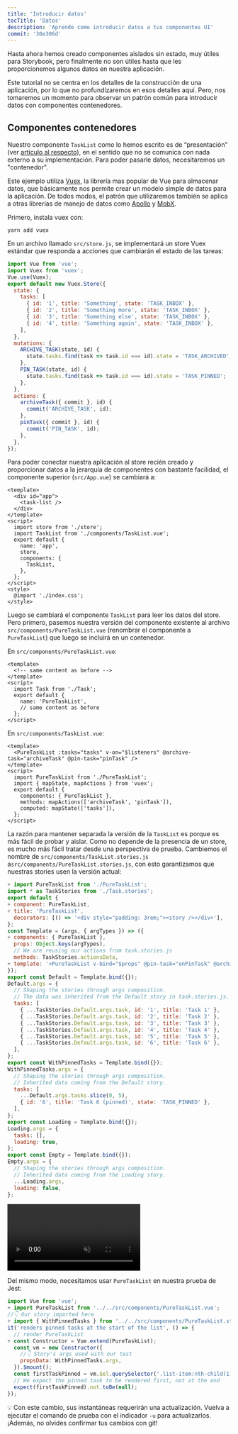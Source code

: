 ```yaml
---
title: 'Introducir datos'
tocTitle: 'Datos'
description: 'Aprende como introducir datos a tus componentes UI'
commit: '30e306d'
---
```


Hasta ahora hemos creado componentes aislados sin estado, muy útiles para Storybook, pero finalmente no son útiles hasta que les proporcionemos algunos datos en nuestra aplicación.

Este tutorial no se centra en los detalles de la construcción de una aplicación, por lo que no profundizaremos en esos detalles aquí. Pero, nos tomaremos un momento para observar un patrón común para introducir datos con componentes contenedores.

## Componentes contenedores

Nuestro componente `TaskList` como lo hemos escrito es de “presentación” (ver [artículo al respecto](https://medium.com/@dan_abramov/smart-and-dumb-components-7ca2f9a7c7d0)), en el sentido que no se comunica con nada externo a su implementación. Para poder pasarle datos, necesitaremos un "contenedor".

Este ejemplo utiliza [Vuex](https://vuex.vuejs.org), la librería mas popular de Vue para almacenar datos, que básicamente nos permite crear un modelo simple de datos para la aplicación. De todos modos, el patrón que utilizaremos también se aplica a otras librerías de manejo de datos como [Apollo](https://www.apollographql.com/client/) y [MobX](https://mobx.js.org/).

Primero, instala vuex con:

```shell
yarn add vuex
```

En un archivo llamado `src/store.js`, se implementará un store Vuex estándar que responda a acciones que cambiarán el estado de las tareas:

```js:title=src/store.js
import Vue from 'vue';
import Vuex from 'vuex';
Vue.use(Vuex);
export default new Vuex.Store({
  state: {
    tasks: [
      { id: '1', title: 'Something', state: 'TASK_INBOX' },
      { id: '2', title: 'Something more', state: 'TASK_INBOX' },
      { id: '3', title: 'Something else', state: 'TASK_INBOX' },
      { id: '4', title: 'Something again', state: 'TASK_INBOX' },
    ],
  },
  mutations: {
    ARCHIVE_TASK(state, id) {
      state.tasks.find(task => task.id === id).state = 'TASK_ARCHIVED';
    },
    PIN_TASK(state, id) {
      state.tasks.find(task => task.id === id).state = 'TASK_PINNED';
    },
  },
  actions: {
    archiveTask({ commit }, id) {
      commit('ARCHIVE_TASK', id);
    },
    pinTask({ commit }, id) {
      commit('PIN_TASK', id);
    },
  },
});
```

Para poder conectar nuestra aplicación al store recién creado y proporcionar datos a la jerarquía de componentes con bastante facilidad, el componente superior (`src/App.vue`) se cambiará a:

```html:title=src/App.vue
<template>
  <div id="app">
    <task-list />
  </div>
</template>
<script>
  import store from './store';
  import TaskList from './components/TaskList.vue';
  export default {
    name: 'app',
    store,
    components: {
      TaskList,
    },
  };
</script>
<style>
  @import './index.css';
</style>
```

Luego se cambiará el componente `TaskList` para leer los datos del store. Pero primero, pasemos nuestra versión del componente existente al archivo `src/components/PureTaskList.vue` (renombrar el componente a `PureTaskList`) que luego se incluirá en un contenedor.

En `src/components/PureTaskList.vue`:

```html:title=src/components/PureTaskList.vue
<template>
  <!-- same content as before -->
</template>
<script>
  import Task from './Task';
  export default {
    name: 'PureTaskList',
    // same content as before
  };
</script>
```

En `src/components/TaskList.vue`:

```html:title=src/components/TaskList.vue
<template>
  <PureTaskList :tasks="tasks" v-on="$listeners" @archive-task="archiveTask" @pin-task="pinTask" />
</template>
<script>
  import PureTaskList from './PureTaskList';
  import { mapState, mapActions } from 'vuex';
  export default {
    components: { PureTaskList },
    methods: mapActions(['archiveTask', 'pinTask']),
    computed: mapState(['tasks']),
  };
</script>
```

La razón para mantener separada la versión de la `TaskList` es porque es más fácil de probar y aislar. Como no depende de la presencia de un store, es mucho más fácil tratar desde una perspectiva de prueba. Cambiemos el nombre de `src/components/TaskList.stories.js` a`src/components/PureTaskList.stories.js`, con esto garantizamos que nuestras stories usen la versión actual:

```diff:title=src/components/PureTaskList.stories.js
+ import PureTaskList from './PureTaskList';
import * as TaskStories from './Task.stories';
export default {
+ component: PureTaskList,
+ title: 'PureTaskList',
  decorators: [() => '<div style="padding: 3rem;"><story /></div>'],
};
const Template = (args, { argTypes }) => ({
+ components: { PureTaskList },
  props: Object.keys(argTypes),
  // We are reusing our actions from task.stories.js
  methods: TaskStories.actionsData,
+ template: '<PureTaskList v-bind="$props" @pin-task="onPinTask" @archive-task="onArchiveTask" />',
});
export const Default = Template.bind({});
Default.args = {
  // Shaping the stories through args composition.
  // The data was inherited from the Default story in task.stories.js.
  tasks: [
    { ...TaskStories.Default.args.task, id: '1', title: 'Task 1' },
    { ...TaskStories.Default.args.task, id: '2', title: 'Task 2' },
    { ...TaskStories.Default.args.task, id: '3', title: 'Task 3' },
    { ...TaskStories.Default.args.task, id: '4', title: 'Task 4' },
    { ...TaskStories.Default.args.task, id: '5', title: 'Task 5' },
    { ...TaskStories.Default.args.task, id: '6', title: 'Task 6' },
  ],
};
export const WithPinnedTasks = Template.bind({});
WithPinnedTasks.args = {
  // Shaping the stories through args composition.
  // Inherited data coming from the Default story.
  tasks: [
    ...Default.args.tasks.slice(0, 5),
    { id: '6', title: 'Task 6 (pinned)', state: 'TASK_PINNED' },
  ],
};
export const Loading = Template.bind({});
Loading.args = {
  tasks: [],
  loading: true,
};
export const Empty = Template.bind({});
Empty.args = {
  // Shaping the stories through args composition.
  // Inherited data coming from the Loading story.
  ...Loading.args,
  loading: false,
};
```

<video autoPlay muted playsInline loop>
  <source
    src="/intro-to-storybook/finished-tasklist-states.mp4"
    type="video/mp4"
  />
</video>

Del mismo modo, necesitamos usar `PureTaskList` en nuestra prueba de Jest:

```diff:title=tests/unit/PureTaskList.spec.js
import Vue from 'vue';
+ import PureTaskList from '../../src/components/PureTaskList.vue';
//👇 Our story imported here
+ import { WithPinnedTasks } from '../../src/components/PureTaskList.stories';
it('renders pinned tasks at the start of the list', () => {
  // render PureTaskList
+ const Constructor = Vue.extend(PureTaskList);
  const vm = new Constructor({
    //👇 Story's args used with our test
    propsData: WithPinnedTasks.args,
  }).$mount();
  const firstTaskPinned = vm.$el.querySelector('.list-item:nth-child(1).TASK_PINNED');
  // We expect the pinned task to be rendered first, not at the end
  expect(firstTaskPinned).not.toBe(null);
});
```

<div class="aside">
💡 Con este cambio, sus instantáneas requerirán una actualización. Vuelva a ejecutar el comando de prueba con el indicador <code>-u</code> para actualizarlos. ¡Además, no olvides confirmar tus cambios con git!
</div>
